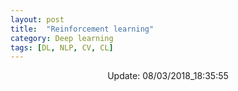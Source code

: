 ```yaml
---
layout: post
title:  "Reinforcement learning"
category: Deep learning
tags: [DL, NLP, CV, CL]
---
```






<center> Update: 08/03/2018_18:35:55</center>

  	
